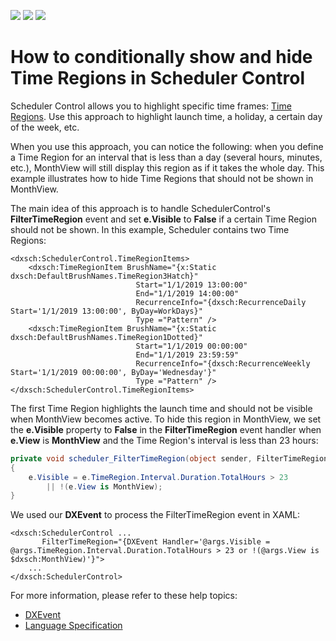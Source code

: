 <!-- default badges list -->
![](https://img.shields.io/endpoint?url=https://codecentral.devexpress.com/api/v1/VersionRange/242986561/21.1.5%2B)
[![](https://img.shields.io/badge/Open_in_DevExpress_Support_Center-FF7200?style=flat-square&logo=DevExpress&logoColor=white)](https://supportcenter.devexpress.com/ticket/details/T865247)
[![](https://img.shields.io/badge/📖_How_to_use_DevExpress_Examples-e9f6fc?style=flat-square)](https://docs.devexpress.com/GeneralInformation/403183)
<!-- default badges end -->
# How to conditionally show and hide Time Regions in Scheduler Control

Scheduler Control allows you to highlight specific time frames: [Time Regions](https://docs.devexpress.com/WPF/401378/controls-and-libraries/scheduler/time-regions). Use this approach to highlight launch time, a holiday, a certain day of the week, etc.


When you use this approach, you can notice the following: when you define a Time Region for an interval that is less than a day (several hours, minutes, etc.), MonthView will still display this region as if it takes the whole day. This example illustrates how to hide Time Regions that should not be shown in MonthView.

The main idea of this approach is to handle SchedulerControl's **FilterTimeRegion** event and set **e.Visible** to **False** if a certain Time Region should not be shown. In this example, Scheduler contains two Time Regions:


```xaml
<dxsch:SchedulerControl.TimeRegionItems>
    <dxsch:TimeRegionItem BrushName="{x:Static dxsch:DefaultBrushNames.TimeRegion3Hatch}"
                            Start="1/1/2019 13:00:00"
                            End="1/1/2019 14:00:00"
                            RecurrenceInfo="{dxsch:RecurrenceDaily Start='1/1/2019 13:00:00', ByDay=WorkDays}"
                            Type ="Pattern" />
    <dxsch:TimeRegionItem BrushName="{x:Static dxsch:DefaultBrushNames.TimeRegion1Dotted}"
                            Start="1/1/2019 00:00:00"
                            End="1/1/2019 23:59:59"
                            RecurrenceInfo="{dxsch:RecurrenceWeekly Start='1/1/2019 00:00:00', ByDay='Wednesday'}"
                            Type ="Pattern" />
</dxsch:SchedulerControl.TimeRegionItems>
```

The first Time Region highlights the launch time and should not be visible when MonthView becomes active. To hide this region in MonthView, we set the **e.Visible** property to **False** in the **FilterTimeRegion** event handler when **e.View** is **MonthView** and the Time Region's interval is less than 23 hours:

```cs
private void scheduler_FilterTimeRegion(object sender, FilterTimeRegionEventArgs e)
{
    e.Visible = e.TimeRegion.Interval.Duration.TotalHours > 23
        || !(e.View is MonthView);
}
```

We used our **DXEvent** to process the FilterTimeRegion event in XAML:

```xaml
<dxsch:SchedulerControl ...
       FilterTimeRegion="{DXEvent Handler='@args.Visible = @args.TimeRegion.Interval.Duration.TotalHours > 23 or !(@args.View is $dxsch:MonthView)'}">
    ...
</dxsch:SchedulerControl>
```

For more information, please refer to these help topics: 
- [DXEvent](https://docs.devexpress.com/WPF/115778/mvvm-framework/dxbinding/dxevent)
- [Language Specification](https://docs.devexpress.com/WPF/115777/mvvm-framework/dxbinding/language-specification)
